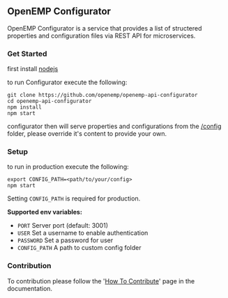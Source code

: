 ## OpenEMP Configurator
OpenEMP Configurator is a service that provides a list of structered properties and configuration files
via REST API for microservices.

### Get Started
first install [nodejs](https://nodejs.org/)

to run Configurator execute the following:
```shell script
git clone https://github.com/openemp/openemp-api-configurator
cd openemp-api-configurator
npm install 
npm start
```
configurator then will serve properties and configurations from the [/config](test/config) folder, please override it's content to provide your own.

### Setup

to run in production execute the following:
```shell script
export CONFIG_PATH=<path/to/your/config>
npm start
```
Setting `CONFIG_PATH` is required for production.

**Supported env variables:**
- `PORT` Server port (default: 3001)  
- `USER` Set a username to enable authentication
- `PASSWORD` Set a password for user
- `CONFIG_PATH` A path to custom config folder

### Contribution
To contribution please follow the '[How To Contribute](https://docs.openemp.org/en/latest/contribute/)' page in the documentation.

